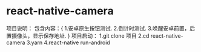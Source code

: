 # react-native-camera
项目说明：
  包含内容：{
      1.安卓原生按钮测试.
      2.倒计时测试.
      3.唤醒安卓前置，后置摄像头，显示保存地址.
    }
项目启动：
  1.git clone 项目
  2.cd react-native-camera
  3.yarn 
  4.react-native run-android
  
